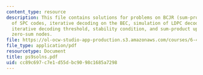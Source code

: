 ```yaml
---
content_type: resource
description: This file contains solutions for problems on BCJR (sum-product) decoding
  of SPC codes, iterative decoding on the BEC, simulation of LDPC decoding on a BEC,
  iterative decoding threshold, stability condition, and sum-product update rule for
  zero-sum nodes.
file: https://ol-ocw-studio-app-production.s3.amazonaws.com/courses/6-451-principles-of-digital-communication-ii-spring-2005/cc89c697c7e1d55dbc9098c1685a7298_ps9solns.pdf
file_type: application/pdf
resourcetype: Document
title: ps9solns.pdf
uid: cc89c697-c7e1-d55d-bc90-98c1685a7298
---
```

